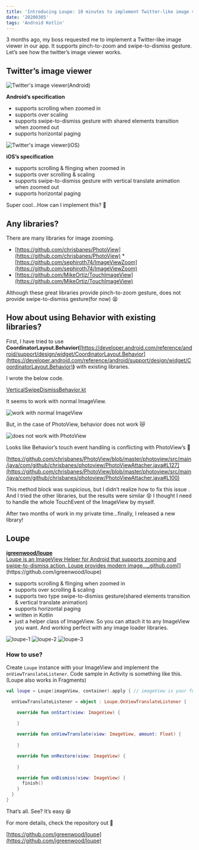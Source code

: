 ```yaml
---
title: 'Introducing Loupe: 10 minutes to implement Twitter-like image viewer'
date: '20200305'
tags: 'Android Kotlin'
---
```

3 months ago, my boss requested me to implement a Twitter-like image viewer in our app. It supports pinch-to-zoom and swipe-to-dismiss gesture.
Let’s see how the twitter’s image viewer works.

## Twitter’s image viewer

![Twitter's image viewer(Android)](https://cdn-images-1.medium.com/max/800/1*zOf7LARpXPavlWO-2nCm0A.gif)

**Android’s specification**

* supports scrolling when zoomed in
* supports over scaling
* supports swipe-to-dismiss gesture with shared elements transition when zoomed out
* supports horizontal paging

![Twitter's image viewer(iOS)](https://cdn-images-1.medium.com/max/800/1*q8mVT_jgvKp5MFfV-2uo_A.gif)

**iOS’s specification**

* supports scrolling & flinging when zoomed in
* supports over scrolling & scaling
* supports swipe-to-dismiss gesture with vertical translate animation when zoomed out
* supports horizontal paging

Super cool…How can I implement this? 🤔

## Any libraries?

There are many libraries for image zooming.

* [https://github.com/chrisbanes/PhotoView](https://github.com/chrisbanes/PhotoView)
*[https://github.com/sephiroth74/ImageViewZoom](https://github.com/sephiroth74/ImageViewZoom)
*  [https://github.com/MikeOrtiz/TouchImageView](https://github.com/MikeOrtiz/TouchImageView)

Although these great libraries provide pinch-to-zoom gesture, does not provide swipe-to-dismiss gesture(for now) 😫

## How about using Behavior with existing libraries?

First, I have tried to use **CoordinatorLayout.Behavior(**[https://developer.android.com/reference/android/support/design/widget/CoordinatorLayout.Behavior](https://developer.android.com/reference/android/support/design/widget/CoordinatorLayout.Behavior)**)** with existing libraries.

I wrote the below code.

[VerticalSwipeDismissBehavior.kt](https://gist.github.com/igreenwood/401b3789554c324d013fc66da96bdd2d#file-verticalswipedismissbehavior-kt)

It seems to work with normal ImageView.

![work with normal ImageView](https://cdn-images-1.medium.com/max/800/1*Z0ugyH7HYjCsKC0T4NKItQ.gif)

But, in the case of PhotoView, behavior does not work 😿

![does not work with PhotoView](https://cdn-images-1.medium.com/max/800/1*2wJFGb4thHGDjn6FO4mGfg.gif)

Looks like Behavior’s touch event handling is conflicting with PhotoView’s 🤔

[https://github.com/chrisbanes/PhotoView/blob/master/photoview/src/main/java/com/github/chrisbanes/photoview/PhotoViewAttacher.java#L127](https://github.com/chrisbanes/PhotoView/blob/master/photoview/src/main/java/com/github/chrisbanes/photoview/PhotoViewAttacher.java#L100)

This method block was suspicious, but I didn’t realize how to fix this issue .
And I tried the other libraries, but the results were similar 😵
I thought I need to handle the whole TouchEvent of the ImageView by myself.

After two months of work in my private time…finally, I released a new library!

## Loupe

[**igreenwood/loupe**  
Loupe is an ImageView Helper for Android that supports zooming and swipe-to-dismiss action. Loupe provides modern image…_github.com](https://github.com/igreenwood/loupe "https://github.com/igreenwood/loupe")[](https://github.com/igreenwood/loupe)

* supports scrolling & flinging when zoomed in
* supports over scrolling & scaling
* supports two type swipe-to-dismiss gesture(shared elements transition & vertical translate animation)
* supports horizontal paging
* written in Kotlin
* just a helper class of ImageView. So you can attach it to any ImageView you want. And working perfect with any image loader libraries.

![loupe-1](https://cdn-images-1.medium.com/max/400/1*g-K7kTdHKHIAsNs-mJR_KQ.gif)
![loupe-2](https://cdn-images-1.medium.com/max/400/1*JnAXN1y0W3OEywZ0Qwm-2A.gif)
![loupe-3](https://cdn-images-1.medium.com/max/400/1*0kbyEUEKXgeIeITW-rt7pA.gif)

### How to use?

Create `Loupe` instance with your ImageView and implement the `onViewTranslateListener`. Code sample in Activity is something like this. (Loupe also works in Fragments)

```kotlin
val loupe = Loupe(imageView, container).apply { // imageView is your full screen ImageView and container is the direct parent of the ImageView

  onViewTranslateListener = object : Loupe.OnViewTranslateListener {

    override fun onStart(view: ImageView) {  
        
    }

    override fun onViewTranslate(view: ImageView, amount: Float) {  
        
    }

    override fun onRestore(view: ImageView) {  
        
    }

    override fun onDismiss(view: ImageView) {  
      finish()  
    }  
  }  
}
```

That’s all. See? It’s easy 😆

For more details, check the repository out 👀

[https://github.com/igreenwood/loupe](https://github.com/igreenwood/loupe)